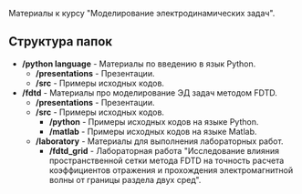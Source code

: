 Материалы к курсу "Моделирование электродинамических задач".

## Структура папок

* **/python language** - Материалы по введению в язык Python.
  * **/presentations** - Презентации.
  * **/src** - Примеры исходных кодов.
* **/fdtd** - Материалы про моделирование ЭД задач методом FDTD.
  * **/presentations** - Презентации. 
  * **/src** - Примеры исходных кодов.
    * **/python** - Примеры исходных кодов на языке Python.
    * **/matlab** - Примеры исходных кодов на языке Matlab.
  * **/laboratory** - Материалы для выполнения лабораторных работ.
    * **/fdtd_grid** - Лабораторная работа "Исследование влияния пространственной сетки метода FDTD на точность расчета коэффициентов отражения и прохождения электромагнитной волны от границы раздела двух сред".